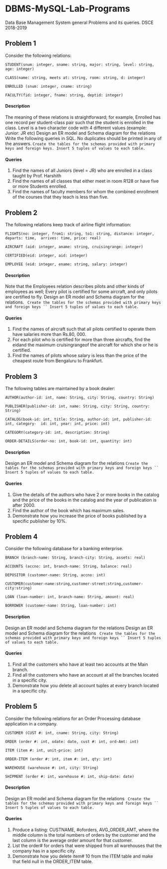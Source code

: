 # DBMS-MySQL-Lab-Programs
Data Base Management System general Problems and its queries. DSCE 2018-2019

## Problem 1

Consider the following relations: 
``` 
STUDENT(snum: integer, sname: string, major: string, level: string, age: integer) 
```
```
CLASS(name: string, meets at: string, room: string, d: integer)
```
```
ENROLLED (snum: integer, cname: string)
```
``` 
FACULTY(fid: integer, fname: string, deptid: integer)
```
#### Description 
  The meaning of these relations is straightforward; for example, Enrolled has one record per student-class pair such that the student is enrolled in the class. Level is a two character code with 4 different values (example: Junior: JR etc)  Design an ER model and Schema diagram for the relations Write the following queries in SQL. No duplicates should be printed in any of the answers. `Create the tables for the schemas provided with primary keys and foreign keys. Insert 5 tuples of values to each table. `
#### Queries
1. Find the names of all Juniors (level = JR) who are enrolled in a class taught by Prof. Harshith 
2. Find the names of all classes that either meet in room R128 or have five or more Students enrolled. 
3. Find the names of faculty members for whom the combined enrollment of the courses that they teach is less than five. 


## Problem 2
The following relations keep track of airline flight information: 
```
FLIGHTS(no: integer, from1: string, to1: string, distance: integer, departs: time,  arrives: time, price: real) 
```
```
AIRCRAFT (aid: integer, aname: string, cruisingrange: integer)
```
```
CERTIFIED(eid: integer, aid: integer) 
```
```
EMPLOYEE (eid: integer, ename: string, salary: integer) 
```
#### Description 
Note that the Employees relation describes pilots and other kinds of employees as well; Every pilot is certified for some aircraft, and only pilots are certified to fly.  Design an ER model and Schema diagram for the relations. ` Create the tables for the schemas provided with primary keys and foreign keys `` Insert 5 tuples of values to each table.` 
#### Queries
1. Find the names of aircraft such that all pilots certified to operate them have salaries more than Rs.80, 000.
2. For each pilot who is certified for more than three aircrafts, find the eidand the maximum cruisingrangeof the aircraft for which she or he is certified. 
3. Find the names of pilots whose salary is less than the price of the cheapest route from Bengaluru to Frankfurt.

## Problem 3
The following tables are maintained by a book dealer:  
```
AUTHOR(author-id: int, name: String, city: String, country: String)  
```
```
PUBLISHER(publisher-id: int, name: String, city: String, country: String)  
```
```
CATALOG(book-id: int, title: String, author-id: int, publisher-id: int, category-  id: int, year: int, price: int)  
```
```
CATEGORY(category-id: int, description: String)  
```
```
ORDER-DETAILS(order-no: int, book-id: int, quantity: int) 
```
#### Description 
Design an ER model and Schema diagram for the relations `Create the tables for the schemas provided with primary keys and foreign keys `` Insert 5 tuples of values to each table.` 
#### Queries
1. Give the details of the authors who have 2 or more books in the catalog and the price of the books in the catalog and the year of publication is after 2000. 
2. Find the author of the book which has maximum sales. 
3. Demonstrate how you increase the price of books published by a specific publisher by 10%. 

## Problem 4
Consider the following database for a banking enterprise.  
```
BRANCH (branch-name: String, branch-city: String, assets: real)  
```
```
ACCOUNTS (accno: int, branch-name: String, balance: real)  
```
```
DEPOSITOR (customer-name: String, accno: int) 
```
```
CUSTOMER(customer-name:string,customer-street:string,customer-city:string) 
```
```
LOAN (loan-number: int, branch-name: String, amount: real) 
```
```
BORROWER (customer-name: String, loan-number: int) 
```
#### Description 
Design an ER model and Schema diagram for the relations Design an ER model and Schema diagram for the relations ` Create the tables for the schemas provided with primary keys and foreign keys `` Insert 5 tuples of values to each table.`
#### Queries
1. Find all the customers who have at least two accounts at the Main branch. 
2. Find all the customers who have an account at all the branches located in a specific city. 
3. Demonstrate how you delete all account tuples at every branch located in a specific city.

## Problem 5
Consider the following relations for an Order Processing database application in a company. 
```
CUSTOMER (CUST #: int, cname: String, city: String) 
``` 
```
ORDER (order #: int, odate: date, cust #: int, ord-Amt: int) 
```
```
ITEM (item #: int, unit-price: int) 
```
```
ORDER-ITEM (order #: int, item #: int, qty: int) 
```
```
WAREHOUSE (warehouse #: int, city: String) 
```
```
SHIPMENT (order #: int, warehouse #: int, ship-date: date) 
```
#### Description 
Design an ER model and Schema diagram for the relations ` Create the tables for the schemas provided with primary keys and foreign keys `` Insert 5 tuples of values to each table.` 
#### Queries
1. Produce a listing: CUSTNAME, #oforders, AVG_ORDER_AMT, where the middle column is the total numbers of orders by the customer and the last column is the average order amount for that customer. 
2. List the order# for orders that were shipped from all warehouses that the company has in a specific city. 
3. Demonstrate how you delete item# 10 from the ITEM table and make that field null in the ORDER_ITEM table.
